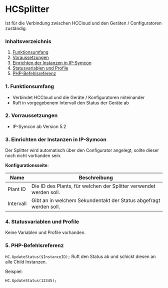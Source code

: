 # HCSplitter
Ist für die Verbindung zwischen HCCloud und den Geräten / Configuratoren zuständig.

### Inhaltsverzeichnis

1. [Funktionsumfang](#1-funktionsumfang)
2. [Voraussetzungen](#2-voraussetzungen)
3. [Einrichten der Instanzen in IP-Symcon](#4-einrichten-der-instanzen-in-ip-symcon)
4. [Statusvariablen und Profile](#5-statusvariablen-und-profile)
5. [PHP-Befehlsreferenz](#7-php-befehlsreferenz)

### 1. Funktionsumfang

* Verbindet HCCloud und die Geräte / Konfiguratoren miteinander
* Ruft in vorgegebenem Intervall den Status der Geräte ab

### 2. Vorraussetzungen

- IP-Symcon ab Version 5.2

### 3. Einrichten der Instanzen in IP-Symcon

Der Splitter wird automatisch über den Configurator angelegt, sollte dieser noch nicht vorhanden sein.

__Konfigurationsseite__:

Name     | Beschreibung
-------- | ------------------
Plant ID| Die ID des Plants, für welchen der Splitter verwendet werden soll.
Intervall| Gibt an in welchem Sekundentakt der Status abgefragt werden soll.

### 4. Statusvariablen und Profile

Keine Variablen und Profile vorhanden.

### 5. PHP-Befehlsreferenz

`HC.UpdateStatus($InstanceID);`
Ruft den Status ab und schickt diesen an alle Child Instanzen.

Beispiel:

`HC.UpdateStatus(12345);`